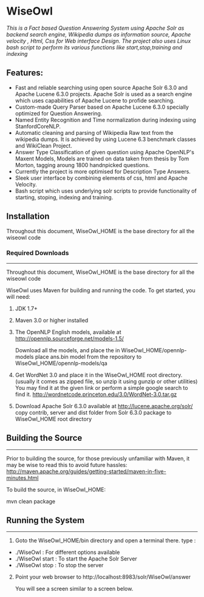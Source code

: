 # WiseOwl 
_This is a Fact based Question Answering System using Apache Solr as backend search engine, Wikipedia dumps as information source, Apache velocity , Html, Css for Web interface Design. The project also uses Linux bash script to perform its various functions like start,stop,training and indexing_
## Features:
* Fast and reliable searching using open source Apache Solr 6.3.0 and Apache Lucene 6.3.0 projects. Apache Solr is used as a search engine which uses capabilities of Apache Lucene to profide searching.
* Custom-made Query Parser based on Apache Lucene 6.3.0 specially optimized for Question Answering.
* Named Entity Recognition and Time normalization during indexing using StanfordCoreNLP.
* Automatic cleaning and parsing of Wikipedia Raw text from the wikipedia dumps. It is achieved by using Lucene 6.3 benchmark classes and WikiClean Project.
* Answer Type Classification of given question using Apache OpenNLP's Maxent Models, Models are trained on data taken from thesis by Tom Morton, tagging aroung 1800 handnpicked questions. 
* Currently the project is more optimised for Description Type Answers.
* Sleek user interface by combining elements of css, html and Apache Velocity.
* Bash script which uses underlying solr scripts to provide functionality of starting, stoping, indexing and training.

## Installation 
Throughout this document, WiseOwl_HOME is the base directory for all the wiseowl code
### Required Downloads 
-----------------------------------------------------------------------------------------------------------------------
Throughout this document, WiseOwl_HOME is the base directory for all the wiseowl code

WiseOwl uses Maven for building and running the code.  To get
started, you will need:

1. JDK 1.7+ 
2. Maven 3.0 or higher installed
3. The OpenNLP English models, available at 
   http://opennlp.sourceforge.net/models-1.5/
   
   Download all the models, and place the in WiseOwl_HOME/opennlp-models
   place ans.bin model from the repository to WiseOwl_HOME/opennlp-models/qa
   

4. Get WordNet 3.0 and place it in the WiseOwl_HOME root directory.
   (usually it comes as zipped file, so unzip it using gunzip or other utilities)
   You may find it at the given link or perform a simple google search to find it.
   http://wordnetcode.princeton.edu/3.0/WordNet-3.0.tar.gz
   
5. Download Apache Solr 6.3.0 available at
   http://lucene.apache.org/solr/
   copy contrib, server and dist folder from Solr 6.3.0 package to WiseOwl_HOME root directory

## Building the Source
----------------------------------------------

Prior to building the source, for those previously unfamiliar with Maven,
it may be wise to read this to avoid future hassles:
http://maven.apache.org/guides/getting-started/maven-in-five-minutes.html

To build the source, in WiseOwl_HOME:

   mvn clean package 

## Running the System
--------------------
1. Goto the WiseOwl_HOME/bin directory and open a terminal there.
  type : 
 * ./WiseOwl        : For different options available 
 * ./WiseOwl start  : To start the Apache Solr Server
 * ./WiseOwl stop   : To stop the server
2. Point your web browser to 
   http://localhost:8983/solr/WiseOwl/answer
   
   You will see a screen similar to a screen below.
 
